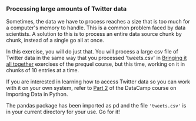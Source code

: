 ### Processing large amounts of Twitter data
Sometimes, the data we have to process reaches a size that is too much for a computer's memory to handle. This is a common problem faced by data scientists. A solution to this is to process an entire data source chunk by chunk, instead of a single go all at once.

In this exercise, you will do just that. You will process a large csv file of Twitter data in the same way that you processed 'tweets.csv' in [Bringing it all together]() exercises of the prequel course, but this time, working on it in chunks of 10 entries at a time.

If you are interested in learning how to access Twitter data so you can work with it on your own system, refer to [Part 2]() of the DataCamp course on Importing Data in Python.

The pandas package has been imported as pd and the file `'tweets.csv'` is in your current directory for your use. Go for it!
